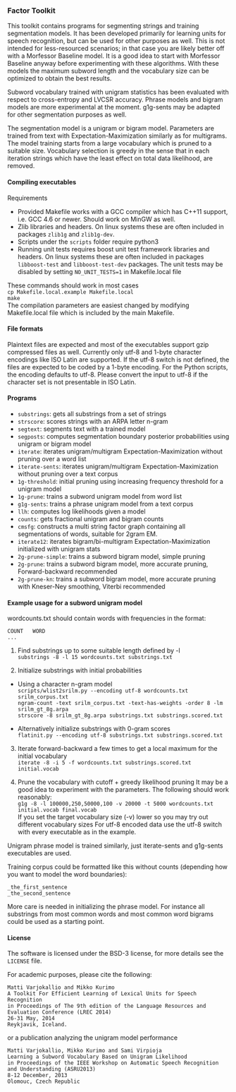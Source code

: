 ### Factor Toolkit

This toolkit contains programs for segmenting strings and training segmentation models.
It has been developed primarily for learning units for speech recognition,
but can be used for other purposes as well. This is not intended for less-resourced scenarios;
in that case you are likely better off with a Morfessor Baseline model.
It is a good idea to start with Morfessor Baseline anyway before experimenting with these algorithms.
With these models the maximum subword length and the vocabulary size can be optimized
to obtain the best results.

Subword vocabulary trained with unigram statistics
has been evaluated with respect to cross-entropy and LVCSR accuracy. Phrase models and bigram 
models are more experimental at the moment. g1g-sents may be adapted for 
other segmentation purposes as well.

The segmentation model is a unigram or bigram model.
Parameters are trained from text with Expectation-Maximization similarly as for multigrams.
The model training starts from a large vocabulary which is pruned to a suitable size.
Vocabulary selection is greedy in the sense that in each iteration strings which have the
least effect on total data likelihood, are removed.

#### Compiling executables

Requirements
* Provided Makefile works with a GCC compiler which has C++11 support, i.e. GCC 4.6 or newer. Should work on MinGW as well.
* Zlib libraries and headers. On linux systems these are often included in packages `zlib1g` and `zlib1g-dev`.
* Scripts under the `scripts` folder require python3
* Running unit tests requires boost unit test framework libraries and headers.
On linux systems these are often included in packages `libboost-test` and `libboost-test-dev` packages.
The unit tests may be disabled by setting `NO_UNIT_TESTS=1` in Makefile.local file

These commands should work in most cases  
`cp Makefile.local.example Makefile.local`  
`make`  
The compilation parameters are easiest changed by modifying Makefile.local file which is included by the main Makefile.

#### File formats

Plaintext files are expected and most of the executables support gzip compressed files as well.
Currently only utf-8 and 1-byte character encodings like ISO Latin are supported.
If the utf-8 switch is not defined, the files are expected to be coded by a 1-byte encoding.
For the Python scripts, the encoding defaults to utf-8.
Please convert the input to utf-8 if the character set is not presentable in ISO Latin.

#### Programs

* `substrings`: gets all substrings from a set of strings
* `strscore`: scores strings with an ARPA letter n-gram
* `segtext`: segments text with a trained model
* `segposts`: computes segmentation boundary posterior probabilities using unigram or bigram model
* `iterate`: iterates unigram/multigram Expectation-Maximization without pruning over a word list
* `iterate-sents`: iterates unigram/multigram Expectation-Maximization without pruning over a text corpus
* `1g-threshold`: initial pruning using increasing frequency threshold for a unigram model
* `1g-prune`: trains a subword unigram model from word list
* `g1g-sents`: trains a phrase unigram model from a text corpus
* `llh`: computes log likelihoods given a model
* `counts`: gets fractional unigram and bigram counts
* `cmsfg`: constructs a multi string factor graph containing all segmentations of words, suitable for 2gram EM.
* `iterate12`: iterates bigram/bi-multigram Expectation-Maximization initialized with unigram stats
* `2g-prune-simple`: trains a subword bigram model, simple pruning
* `2g-prune`: trains a subword bigram model, more accurate pruning, Forward-backward recommended
* `2g-prune-kn`: trains a subword bigram model, more accurate pruning with Kneser-Ney smoothing, Viterbi recommended

#### Example usage for a subword unigram model

wordcounts.txt should contain words with frequencies in the format:  
~~~~
COUNT	WORD  
...  
~~~~

1. Find substrings up to some suitable length defined by -l  
    `substrings -8 -l 15 wordcounts.txt substrings.txt`

2. Initialize substrings with initial probabilities
 * Using a character n-gram model  
    `scripts/wlist2srilm.py --encoding utf-8 wordcounts.txt srilm_corpus.txt`  
    `ngram-count -text srilm_corpus.txt -text-has-weights -order 8 -lm srilm_gt_8g.arpa`  
    `strscore -8 srilm_gt_8g.arpa substrings.txt substrings.scored.txt`

 * Alternatively initialize substrings with 0-gram scores  
    `flatinit.py --encoding utf-8 substrings.txt substrings.scored.txt`

3. Iterate forward-backward a few times to get a local maximum for the initial vocabulary  
    `iterate -8 -i 5 -f wordcounts.txt substrings.scored.txt initial.vocab`

4. Prune the vocabulary with cutoff + greedy likelihood pruning
It may be a good idea to experiment with the parameters. The following should work reasonably:  
    `g1g -8 -l 100000,250,50000,100 -v 20000 -t 5000 wordcounts.txt initial.vocab final.vocab`  
If you set the target vocabulary size (-v) lower so you may try out different vocabulary sizes
For utf-8 encoded data use the utf-8 switch with every executable as in the example.

Unigram phrase model is trained similarly, just iterate-sents and g1g-sents executables are used.

Training corpus could be formatted like this without counts (depending how you want to model the word boundaries):  
~~~~
_the_first_sentence
_the_second_sentence
~~~~

More care is needed in initializing the phrase model.
For instance all substrings from most common words and most common word bigrams could be used as a starting point.

#### License

The software is licensed under the BSD-3 license, for more details see the `LICENSE` file.  

For academic purposes, please cite the following:
~~~~
Matti Varjokallio and Mikko Kurimo
A Toolkit For Efficient Learning of Lexical Units for Speech Recognition
in Proceedings of The 9th edition of the Language Resources and Evaluation Conference (LREC 2014)
26-31 May, 2014
Reykjavik, Iceland.
~~~~

or a publication analyzing the unigram model performance
~~~~
Matti Varjokallio, Mikko Kurimo and Sami Virpioja
Learning a Subword Vocabulary Based on Unigram Likelihood
in Proceedings of the IEEE Workshop on Automatic Speech Recognition and Understanding (ASRU2013)
8-12 December, 2013
Olomouc, Czech Republic
~~~~
